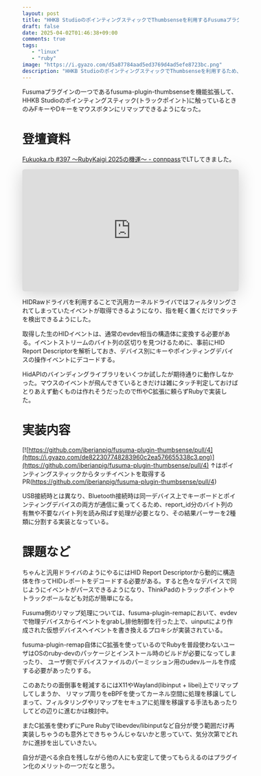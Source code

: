 ```yaml
---
layout: post
title: "HHKB StudioのポインティングスティックでThumbsenseを利用するFusumaプラグインを書いた"
draft: false
date: 2025-04-02T01:46:38+09:00
comments: true
tags: 
   - "linux"
   - "ruby"
image: "https://i.gyazo.com/d5a87784aad5ed3769d4ad5efe8723bc.png"
description: "HHKB StudioのポインティングスティックでThumbsenseを利用するため、HIDRawドライバを用いたFusumaプラグインを書きました"
---
```


Fusumaプラグインの一つであるfusuma-plugin-thumbsenseを機能拡張して、HHKB Studioのポインティングスティック(トラックポイント)に触っているときのみFキーやDキーをマウスボタンにリマップできるようになった。


# 登壇資料

[Fukuoka.rb #397 〜RubyKaigi 2025の機運〜 - connpass](https://fukuokarb.connpass.com/event/345164/)でLTしてきました。
<iframe class="speakerdeck-iframe" frameborder="0" src="https://speakerdeck.com/player/52e19275d015488a838d43452dd8c730" title="RubyKaigiで手に入れた HHKB Studioのための HIDRawドライバ" allowfullscreen="true" style="border: 0px; background: padding-box padding-box rgba(0, 0, 0, 0.1); margin: 0px; padding: 0px; border-radius: 6px; box-shadow: rgba(0, 0, 0, 0.2) 0px 5px 40px; width: 100%; height: auto; aspect-ratio: 560 / 315;" data-ratio="1.7777777777777777"></iframe>

HIDRawドライバを利用することで汎用カーネルドライバではフィルタリングされてしまっていたイベントが取得できるようになり、指を軽く置くだけでタッチを検出できるようにした。

取得した生のHIDイベントは、通常のevdev相当の構造体に変換する必要がある。イベントストリームのバイト列の区切りを見つけるために、事前にHID Report Descriptorを解析しておき、デバイス別にキーやポインティングデバイスの操作イベントにデコードする。

HidAPIのバインディングライブラリをいくつか試したが期待通りに動作しなかった。マウスのイベントが飛んできているときだけは雑にタッチ判定しておけばとりあえず動くものは作れそうだったのでffiやC拡張に頼らずRubyで実装した。

# 実装内容

[![https://github.com/iberianpig/fusuma-plugin-thumbsense/pull/4](https://i.gyazo.com/de822307748283960c2ea576655338c3.png)](https://github.com/iberianpig/fusuma-plugin-thumbsense/pull/4)
↑はポインティングスティックからタッチイベントを取得するPR(https://github.com/iberianpig/fusuma-plugin-thumbsense/pull/4)


USB接続時とは異なり、Bluetooth接続時は同一デバイス上でキーボードとポインティングデバイスの両方が通信に乗ってくるため、report_id分のバイト列の有無や不要なバイト列を読み飛ばす処理が必要となり、その結果パーサーを2種類に分割する実装となっている。

# 課題など

ちゃんと汎用ドライバのようにやるにはHID Report Descriptorから動的に構造体を作ってHIDレポートをデコードする必要がある。すると色々なデバイスで同じようにイベントがパースできるようになり、ThinkPadのトラックポイントやトラックボールなども対応が簡単になる。

Fusuma側のリマップ処理については、fusuma-plugin-remapにおいて、evdevで物理デバイスからイベントをgrabし排他制御を行った上で、uinputにより作成された仮想デバイスへイベントを書き換えるプロキシが実装されている。

fusuma-plugin-remap自体にC拡張を使っているのでRubyを普段使わないユーザはOSのruby-devのパッケージとインストール時のビルドが必要になってしまったり、
ユーザ側でデバイスファイルのパーミッション用のudevルールを作成する必要があったりする。

このあたりの面倒事を軽減するにはX11やWayland(libinput + libei)上でリマップしてしまうか、 リマップ周りをeBPFを使ってカーネル空間に処理を移譲してしまって、フィルタリングやリマップをセキュアに処理を移譲する手法もあったりしてどの辺りに進むかは検討中。

またC拡張を使わずにPure Rubyでlibevdev/libinputなど自分が使う範囲だけ再実装しちゃうのも意外とできちゃうんじゃないかと思っていて、気分次第でどれかに進捗を出していきたい。

自分が遊べる余白を残しながら他の人にも安定して使ってもらえるのはプラグイン化のメリットの一つだなと思う。
